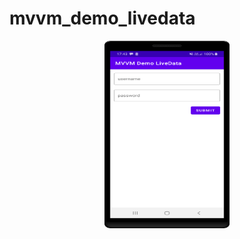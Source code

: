 # mvvm_demo_livedata
<p align="center">
  <img src="https://github.com/VipulDamor/mvvm_demo_livedata/blob/master/device-2020-08-15-174319.png" width="200" height="300" alt="accessibility text">
</p>
